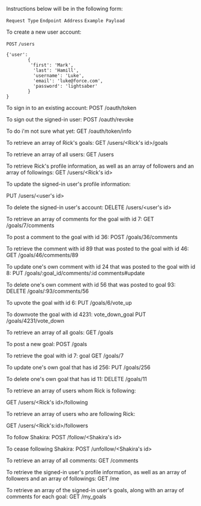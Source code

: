 Instructions below will be in the following form:

`Request Type`  `Endpoint Address`  `Example Payload`


To create a new user account:

`POST`   `/users`  
```
{'user':
        {
         'first': 'Mark',
          'last': 'Hamill',
          'username': 'Luke',
          'email': 'luke@force.com',
          'password': 'lightsaber'
        }
}
  ```

To sign in to an existing account:
POST   /oauth/token

To sign out the signed-in user:
POST   /oauth/revoke

To do i'm not sure what yet:
GET    /oauth/token/info

To retrieve an array of Rick's goals:
GET    /users/<Rick's id>/goals

To retrieve an array of all users:
GET    /users

To retrieve Rick's profile information, as well as an array of followers and an array of followings:
GET    /users/<Rick's id>

To update the signed-in user's profile information:

PUT    /users/<user's id>

To delete the signed-in user's account:
DELETE /users/<user's id>

To retrieve an array of comments for the goal with id 7:
GET    /goals/7/comments

To post a comment to the goal with id 36:
POST   /goals/36/comments

To retrieve the comment with id 89 that was posted to the goal with id 46:
GET    /goals/46/comments/89

To update one's own comment with id 24 that was posted to the goal with id 8:
PUT    /goals/:goal_id/comments/:id       comments#update

To delete one's own comment with id 56 that was posted to goal 93:
DELETE /goals/:93/comments/56

To upvote the goal with id 6:
PUT    /goals/6/vote_up

To downvote the goal with id 4231:
vote_down_goal     PUT    /goals/4231/vote_down

To retrieve an array of all goals:
GET    /goals

To post a new goal:
POST   /goals

To retrieve the goal with id 7:
goal     GET    /goals/7

To update one's own goal that has id 256:
PUT    /goals/256

To delete one's own goal that has id 11:
DELETE /goals/11

To retrieve an array of users whom Rick is following:

GET    /users/<Rick's id>/following

To retrieve an array of users who are following Rick:

GET    /users/<Rick's:id>/followers

To follow Shakira:
POST   /follow/<Shakira's id>

To cease following Shakira:
POST   /unfollow/<Shakira's id>

To retrieve an array of all comments:
GET    /comments

To retrieve the signed-in user's profile information, as well as an array of followers and an array of followings:
GET    /me

To retrieve an array of the signed-in user's goals, along with an array of comments for each goal:
GET    /my_goals
